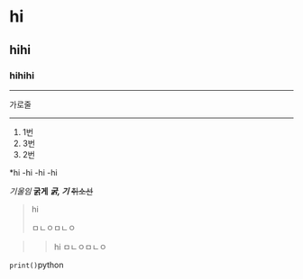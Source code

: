 # hi
## hihi
### hihihi
___
가로줄
***

1. 1번
3. 3번
2. 2번

*hi
  -hi
  -hi
  -hi

*기울임*
**굵게**
***굵, 기***
~~취소선~~

> hi
>
> 
> ㅁㄴㅇㅁㄴㅇ

> >hi
> >ㅁㄴㅇㅁㄴㅇ

```print()```python

